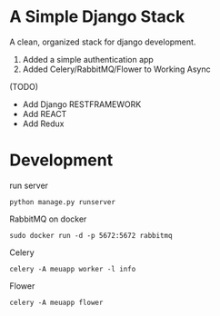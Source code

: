 # A Simple Django Stack

A clean, organized stack for django development.

1. Added a simple authentication app<br>
2. Added Celery/RabbitMQ/Flower to Working Async

(TODO)

- Add Django RESTFRAMEWORK
- Add REACT
- Add Redux

# Development

run server<br>
```
python manage.py runserver
```

RabbitMQ on docker<br>
```
sudo docker run -d -p 5672:5672 rabbitmq
```

Celery<br>
```
celery -A meuapp worker -l info
```

Flower<br>
```
celery -A meuapp flower
```
